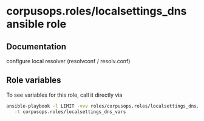 # corpusops.roles/localsettings_dns ansible role
## Documentation

configure local resolver (resolvconf / resolv.conf)

## Role variables
To see variables for this role, call it directly via
```bash
ansible-playbook -l LIMIT -vvv roles/corpusops.roles/localsettings_dns/role.yml \
   -t corpusops.roles/localsettings_dns_vars
```

